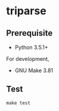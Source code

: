 # triparse


## Prerequisite

- Python 3.5.1+

For development,

- GNU Make 3.81

## Test

```
make test
```
